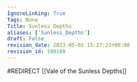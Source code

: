 ```yaml
---
IgnoreLinking: True
Tags: None
Title: Sunless Depths
aliases: ['Sunless_Depths']
draft: False
revision_date: 2023-05-03 15:27:23+00:00
revision_id: 100188
---
```


#REDIRECT [[Vale of the Sunless Depths]]